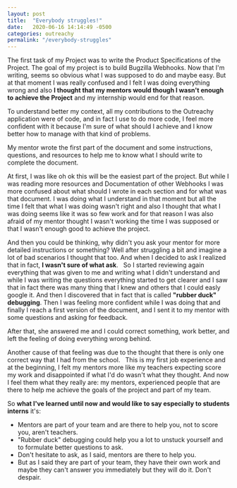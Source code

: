 ```yaml
---
layout: post
title:  "Everybody struggles!"
date:   2020-06-16 14:14:49 -0500
categories: outreachy
permalink: "/everybody-struggles"
---
```

The first task of my Project was to write the Product Specifications of the Project. The goal of my project is to build Bugzilla Webhooks. Now that I'm writing, seems so obvious what I was supposed to do and maybe easy. But at that moment I was really confused and I felt I was doing everything wrong and also <b>I thought that my mentors would though I wasn't enough to achieve the Project</b> and my internship would end for that reason.

To understand better my context, all my contributions to the Outreachy application were of code, and in fact I use to do more code, I feel more confident with it because I'm sure of what should I achieve and I  know better how to manage with that kind of problems.

My mentor wrote the first part of the document and some instructions, questions, and resources to help me to know what I should write to complete the document.

At first, I was like oh ok this will be the easiest part of the project. But while I was reading more resources and Documentation of other Webhooks I was more confused about what should I wrote in each section and for what was that document. I was doing what I understand in that moment but all the time I felt that what I was doing wasn't right and also I thought that what I was doing seems like it was so few work and for that reason I was also afraid of my mentor thought I wasn't working the time I was supposed or that I wasn't enough good to achieve the project.

And then you could be thinking, why didn't you ask your mentor for more detailed instructions or something? Well after struggling a bit and imagine a lot of bad scenarios I thought that too. And when I decided to ask I realized that in fact, <b>I wasn't sure of what ask</b>.
 
So I started reviewing again everything that was given to me and writing what I didn't understand and while I was writing the questions everything started to get clearer and I saw that in fact there was many thing that I knew and others that I could easly google it. And then I discovered that in fact that is called <b>"rubber duck" debugging</b>. Then I was feeling more confident while I was doing that and finally I reach a first version of the document, and I sent it to my mentor with some questions and asking for feedback.

After that, she answered me and I could correct something, work better, and left the feeling of doing everything wrong behind. 

Another cause of that feeling was due to the thought that there is only one correct way that I had from the school.
 
This is my first job experience and at the beginning, I felt my mentors more like my teachers expecting score my work and disappointed if what I'd do wasn't what they thought. And now I feel them what they really are: my mentors, experienced people that are there to help me achieve the goals of the project and part of my team.

So <b>what I've learned until now and would like to say especially to students interns</b> it's: 
<ul>
<li>Mentors are part of your team and are there to help you, not to score you, aren't teachers.</li>
<li>"Rubber duck" debugging could help you a lot to unstuck yourself and to formulate better questions to ask. </li>
<li>Don't hesitate to ask, as I said, mentors are there to help you.</li>
<li>But as I said they are part of your team, they have their own work and maybe they can't answer you immediately but they will do it. Don't despair.</li>
</ul>
